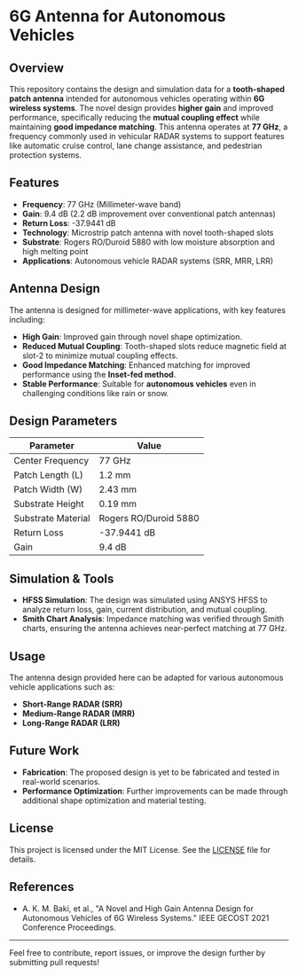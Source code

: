 # 6G Antenna for Autonomous Vehicles

## Overview

This repository contains the design and simulation data for a **tooth-shaped patch antenna** intended for autonomous vehicles operating within **6G wireless systems**. The novel design provides **higher gain** and improved performance, specifically reducing the **mutual coupling effect** while maintaining **good impedance matching**. This antenna operates at **77 GHz**, a frequency commonly used in vehicular RADAR systems to support features like automatic cruise control, lane change assistance, and pedestrian protection systems.

## Features

- **Frequency**: 77 GHz (Millimeter-wave band)
- **Gain**: 9.4 dB (2.2 dB improvement over conventional patch antennas)
- **Return Loss**: -37.9441 dB
- **Technology**: Microstrip patch antenna with novel tooth-shaped slots
- **Substrate**: Rogers RO/Duroid 5880 with low moisture absorption and high melting point
- **Applications**: Autonomous vehicle RADAR systems (SRR, MRR, LRR)

## Antenna Design

The antenna is designed for millimeter-wave applications, with key features including:

- **High Gain**: Improved gain through novel shape optimization.
- **Reduced Mutual Coupling**: Tooth-shaped slots reduce magnetic field at slot-2 to minimize mutual coupling effects.
- **Good Impedance Matching**: Enhanced matching for improved performance using the **Inset-fed method**.
- **Stable Performance**: Suitable for **autonomous vehicles** even in challenging conditions like rain or snow.

## Design Parameters

| Parameter          | Value   |
| ------------------ | ------- |
| Center Frequency   | 77 GHz  |
| Patch Length (L)   | 1.2 mm  |
| Patch Width (W)    | 2.43 mm |
| Substrate Height   | 0.19 mm |
| Substrate Material | Rogers RO/Duroid 5880 |
| Return Loss        | -37.9441 dB |
| Gain               | 9.4 dB  |

## Simulation & Tools

- **HFSS Simulation**: The design was simulated using ANSYS HFSS to analyze return loss, gain, current distribution, and mutual coupling.
- **Smith Chart Analysis**: Impedance matching was verified through Smith charts, ensuring the antenna achieves near-perfect matching at 77 GHz.

## Usage

The antenna design provided here can be adapted for various autonomous vehicle applications such as:

- **Short-Range RADAR (SRR)**
- **Medium-Range RADAR (MRR)**
- **Long-Range RADAR (LRR)**

## Future Work

- **Fabrication**: The proposed design is yet to be fabricated and tested in real-world scenarios.
- **Performance Optimization**: Further improvements can be made through additional shape optimization and material testing.

## License

This project is licensed under the MIT License. See the [LICENSE](LICENSE) file for details.

## References

- A. K. M. Baki, et al., "A Novel and High Gain Antenna Design for Autonomous Vehicles of 6G Wireless Systems." IEEE GECOST 2021 Conference Proceedings. 

---

Feel free to contribute, report issues, or improve the design further by submitting pull requests!
